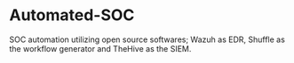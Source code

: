 # Automated-SOC
SOC automation utilizing open source softwares; Wazuh as EDR, Shuffle as the workflow generator and TheHive as the SIEM.
